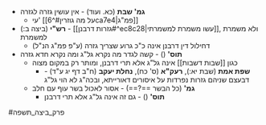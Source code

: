 * **גמ' שבת** (כא. ועוד) - אין עושין גזרה לגזרה
	* עי' [[על מה גוזרין#^6ca7e4|פמ"ג]]
* **רש"י** (ביצה ב:) - [[גזרות דרבנן#^ec8c28|עשו משמרת למשמרתי]], ולא משמרת למשמרת
	* דחילול דין דרבנן אינה כ"כ גרוע שצריך גזרה (ע"פ פמ"ג הנ"ל)
* **תוס'** () - קשה לגדר מה נקרא גל"ג ומה נקרא חדא גזרה
	* כגון [[שבות דשבות]] אינה גל"ג אלא תרי דרבנן, ומותר רק במקום מצוה
		* **שפת אמת** (שבת יא:), **רעק"א** (ס' כח), **נחלת יעקב** (ח"ב דף יג ע"ד) - דבעצם שניהם גזרות נפרדות על איסורים דאורייתא, ובכה"ג לא הוי גל"ג
	* **גמ'** (כל הבשר ==?==) - אסור לאכול בשר עוף עם חלב
		* **תוס'** () - גם זה אינה גל"ג אלא תרי דרבנן

#פרק_ביצה_תשפה 